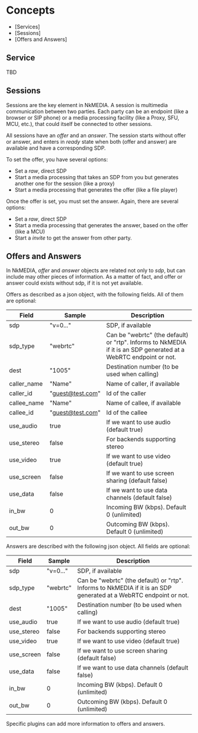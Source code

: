 # Concepts

* [Services]
* [Sessions]
* [Offers and Answers]




## Service

TBD


## Sessions

Sessions are the key element in NkMEDIA. A session is multimedia communication between two parties. Each party can be an endpoint (like a browser or SIP phone) or a media processing facility (like a Proxy, SFU, MCU, etc.), that could itself be connected to other sessions.

All sessions have an _offer_ and an _answer_. The session starts without offer or answer, and enters in _ready_ state when both (offer and answer) are available and have a corresponding SDP.

To set the offer, you have several options:
* Set a _raw_, direct SDP
* Start a media processing that takes an SDP from you but generates another one for the session (like a proxy)
* Start a media processing that generates the offer (like a file player)

Once the offer is set, you must set the answer. Again, there are several options:
* Set a _raw_, direct SDP
* Start a media processing that generates the answer, based on the offer (like a MCU)
* Start a _invite_ to get the answer from other party.





## Offers and Answers

In NkMEDIA, _offer_ and _answer_ objects are related not only to _sdp_, but can include may other pieces of information. As a matter of fact, and offer or answer could exists without sdp, if it is not yet available. 

Offers as described as a json object, with the following fields. All of them are optional:

Field|Sample|Description
---|---|---
sdp|"v=0..."|SDP, if available
sdp_type|"webrtc"|Can be "webrtc" (the default) or "rtp". Informs to NkMEDIA if it is an SDP generated at a WebRTC endpoint or not.
dest|"1005"|Destination number (to be used when calling)
caller_name|"Name"|Name of caller, if available
caller_id|"guest@test.com"|Id of the caller
callee_name|"Name"|Name of callee, if available
callee_id|"guest@test.com"|Id of the callee
use_audio|true|If we want to use audio (default true)
use_stereo|false|For backends supporting stereo
use_video|true|If we want to use video (default true)
use_screen|false|If we want to use screen sharing (default false)
use_data|false|If we want to use data channels (default false)
in_bw|0|Incoming BW (kbps). Default 0 (unlimited)
out_bw|0|Outcoming BW (kbps). Default 0 (unlimited)


Answers are described with the following json object. All fields are optional:

Field|Sample|Description
---|---|---
sdp|"v=0..."|SDP, if available
sdp_type|"webrtc"|Can be "webrtc" (the default) or "rtp". Informs to NkMEDIA if it is an SDP generated at a WebRTC endpoint or not.
dest|"1005"|Destination number (to be used when calling)
use_audio|true|If we want to use audio (default true)
use_stereo|false|For backends supporting stereo
use_video|true|If we want to use video (default true)
use_screen|false|If we want to use screen sharing (default false)
use_data|false|If we want to use data channels (default false)
in_bw|0|Incoming BW (kbps). Default 0 (unlimited)
out_bw|0|Outcoming BW (kbps). Default 0 (unlimited)

Specific plugins can add more information to offers and answers.